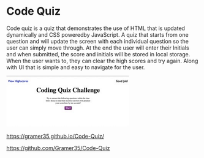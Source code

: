 #  Code Quiz

Code quiz is a quiz that demonstrates the use of HTML that is updated dynamically and CSS poweredby JavaScript. A quiz that starts from one question and will update the screen with each individual question so the user can simply move through. At the end the user will enter their Initials and when submitted, the score and initials will be stored in local storage. When the user wants to, they can clear the high scores and try again. Along with UI that is simple and easy to navigate for the user. 


![Code-Quiz](assets/images/screenshot1.jpeg)

https://gramer35.github.io/Code-Quiz/

https://github.com/Gramer35/Code-Quiz